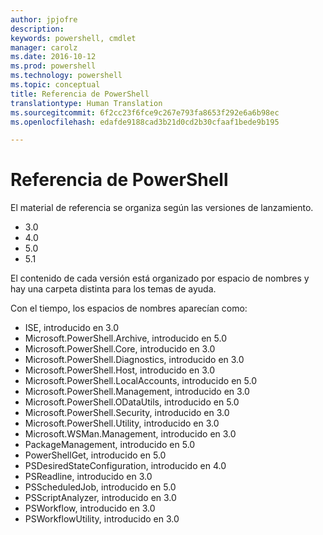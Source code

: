 ```yaml
---
author: jpjofre
description: 
keywords: powershell, cmdlet
manager: carolz
ms.date: 2016-10-12
ms.prod: powershell
ms.technology: powershell
ms.topic: conceptual
title: Referencia de PowerShell
translationtype: Human Translation
ms.sourcegitcommit: 6f2cc23f6fce9c267e793fa8653f292e6a6b98ec
ms.openlocfilehash: edafde9188cad3b21d0cd2b30cfaaf1bede9b195

---
```


#  Referencia de PowerShell

El material de referencia se organiza según las versiones de lanzamiento.

- 3.0
- 4.0
- 5.0
- 5.1

El contenido de cada versión está organizado por espacio de nombres y hay una carpeta distinta para los temas de ayuda.

Con el tiempo, los espacios de nombres aparecían como:

- ISE, introducido en 3.0
- Microsoft.PowerShell.Archive, introducido en 5.0
- Microsoft.PowerShell.Core, introducido en 3.0
- Microsoft.PowerShell.Diagnostics, introducido en 3.0
- Microsoft.PowerShell.Host, introducido en 3.0
- Microsoft.PowerShell.LocalAccounts, introducido en 5.0
- Microsoft.PowerShell.Management, introducido en 3.0
- Microsoft.PowerShell.ODataUtils, introducido en 5.0
- Microsoft.PowerShell.Security, introducido en 3.0
- Microsoft.PowerShell.Utility, introducido en 3.0
- Microsoft.WSMan.Management, introducido en 3.0
- PackageManagement, introducido en 5.0
- PowerShellGet, introducido en 5.0
- PSDesiredStateConfiguration, introducido en 4.0
- PSReadline, introducido en 3.0
- PSScheduledJob, introducido en 5.0
- PSScriptAnalyzer, introducido en 3.0
- PSWorkflow, introducido en 3.0
- PSWorkflowUtility, introducido en 3.0




<!--HONumber=Nov16_HO4-->


